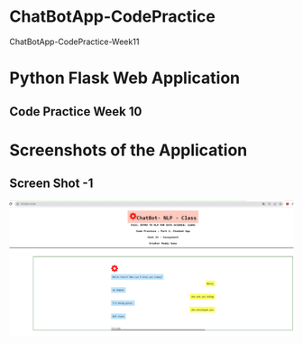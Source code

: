 # ChatBotApp-CodePractice
 ChatBotApp-CodePractice-Week11

# Python Flask Web Application 
## Code Practice Week 10

# Screenshots of the Application

## Screen Shot -1
<img src="/ChatterBot-Screenshot.jpg" alt="Screen Shot -1"/>
